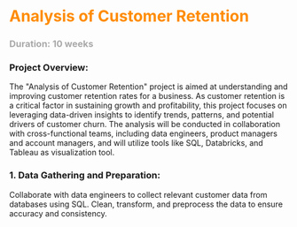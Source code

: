 
# <font style="color : darkorange">Analysis of Customer Retention</font>
### <font style="color : darkgrey">Duration: 10 weeks</font>
  
### **Project Overview**:
  The "Analysis of Customer Retention" project is aimed at understanding and improving customer retention rates for a business. 
  As customer retention is a critical factor in sustaining growth and profitability, this project focuses on leveraging data-driven insights 
  to identify trends, patterns, and potential drivers of customer churn. The analysis will be conducted in collaboration with cross-functional teams, 
  including data engineers, product managers and account managers, and will utilize tools like SQL, Databricks, and Tableau as visualization tool.

### **1. Data Gathering and Preparation:** 
  Collaborate with data engineers to collect relevant customer data from databases using SQL. Clean, transform, and preprocess the data to ensure accuracy and consistency.
